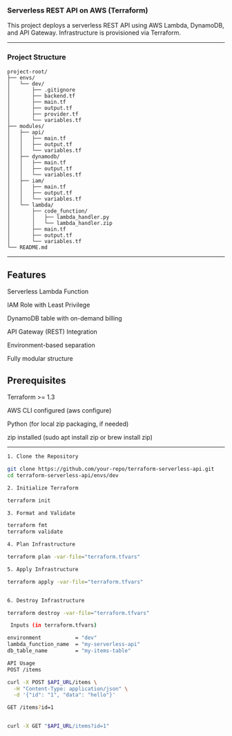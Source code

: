 ### Serverless REST API on AWS (Terraform)

This project deploys a serverless REST API using AWS Lambda, DynamoDB, and API Gateway. Infrastructure is provisioned via Terraform.

---

### Project Structure

```
project-root/
├── envs/
│   └── dev/
│       ├── .gitignore
│       ├── backend.tf
│       ├── main.tf
│       ├── output.tf
│       ├── provider.tf
│       └── variables.tf
├── modules/
│   ├── api/
│   │   ├── main.tf
│   │   ├── output.tf
│   │   └── variables.tf
│   ├── dynamodb/
│   │   ├── main.tf
│   │   ├── output.tf
│   │   └── variables.tf
│   ├── iam/
│   │   ├── main.tf
│   │   ├── output.tf
│   │   └── variables.tf
│   └── lambda/
│       ├── code_function/
│       │   ├── lambda_handler.py
│       │   └── lambda_handler.zip
│       ├── main.tf
│       ├── output.tf
│       └── variables.tf
└── README.md
```

---

## Features

Serverless Lambda Function

IAM Role with Least Privilege

DynamoDB table with on-demand billing

API Gateway (REST) Integration

Environment-based separation

Fully modular structure

## Prerequisites

Terraform >= 1.3

AWS CLI configured (aws configure)

Python (for local zip packaging, if needed)

zip installed (sudo apt install zip or brew install zip)

---

```bash
1. Clone the Repository

git clone https://github.com/your-repo/terraform-serverless-api.git
cd terraform-serverless-api/envs/dev

2. Initialize Terraform

terraform init

3. Format and Validate

terraform fmt
terraform validate

4. Plan Infrastructure

terraform plan -var-file="terraform.tfvars"

5. Apply Infrastructure

terraform apply -var-file="terraform.tfvars"


6. Destroy Infrastructure

terraform destroy -var-file="terraform.tfvars"

 Inputs (in terraform.tfvars)

environment           = "dev"
lambda_function_name  = "my-serverless-api"
db_table_name         = "my-items-table"

API Usage
POST /items

curl -X POST $API_URL/items \
  -H "Content-Type: application/json" \
  -d '{"id": "1", "data": "hello"}'

GET /items?id=1


curl -X GET "$API_URL/items?id=1"